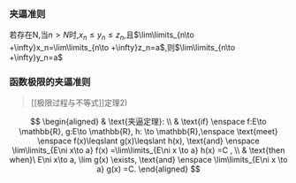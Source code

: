 ### 夹逼准则

若存在N,当$n>N$时,$x_n \le y_n \le z_n$,且$\lim\limits_{n\to +\infty}x_n=\lim\limits_{n\to +\infty}z_n=a$,则$\lim\limits_{n\to +\infty}y_n=a$

### 函数极限的夹逼准则

> [[极限过程与不等式]]定理2)

$$
\begin{aligned}
& \text{夹逼定理}: \\
& \text{if} \enspace f:E\to \mathbb{R}, g:E\to \mathbb{R}, h: \to \mathbb{R},\enspace
\text{meet} \enspace f(x)\leqslant g(x)\leqslant h(x),
\text{and} \enspace \lim\limits_{E\ni x\to a} f(x) =\lim\limits_{E\ni x \to a} h(x) =C , \\
& \text{then when}\ E\ni x\to a, \lim g(x) \exists,
\text{and} \enspace \lim\limits_{E\ni x \to a} g(x) =C.
\end{aligned}
$$

